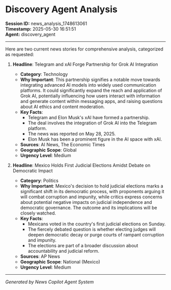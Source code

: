 # Discovery Agent Analysis

**Session ID:** news_analysis_1748613061  
**Timestamp:** 2025-05-30 16:51:51  
**Agent:** discovery_agent

---

Here are two current news stories for comprehensive analysis, categorized as requested:

1.  **Headline**: Telegram and xAI Forge Partnership for Grok AI Integration
    -   **Category**: Technology
    -   **Why Important**: This partnership signifies a notable move towards integrating advanced AI models into widely used communication platforms. It could significantly expand the reach and application of Grok AI, potentially influencing how users interact with information and generate content within messaging apps, and raising questions about AI ethics and content moderation.
    -   **Key Facts**:
        *   Telegram and Elon Musk's xAI have formed a partnership.
        *   The deal involves the integration of Grok AI into the Telegram platform.
        *   The news was reported on May 28, 2025.
        *   Elon Musk has been a prominent figure in the AI space with xAI.
    -   **Sources**: AI News, The Economic Times
    -   **Geographic Scope**: Global
    -   **Urgency Level**: Medium

2.  **Headline**: Mexico Holds First Judicial Elections Amidst Debate on Democratic Impact
    -   **Category**: Politics
    -   **Why Important**: Mexico's decision to hold judicial elections marks a significant shift in its democratic process, with proponents arguing it will combat corruption and impunity, while critics express concerns about potential negative impacts on judicial independence and democratic governance. The outcome and its implications will be closely watched.
    -   **Key Facts**:
        *   Mexicans voted in the country's first judicial elections on Sunday.
        *   The fiercely debated question is whether electing judges will deepen democratic decay or purge courts of rampant corruption and impunity.
        *   The elections are part of a broader discussion about accountability and judicial reform.
    -   **Sources**: AP News
    -   **Geographic Scope**: National (Mexico)
    -   **Urgency Level**: Medium

---
*Generated by News Copilot Agent System*
